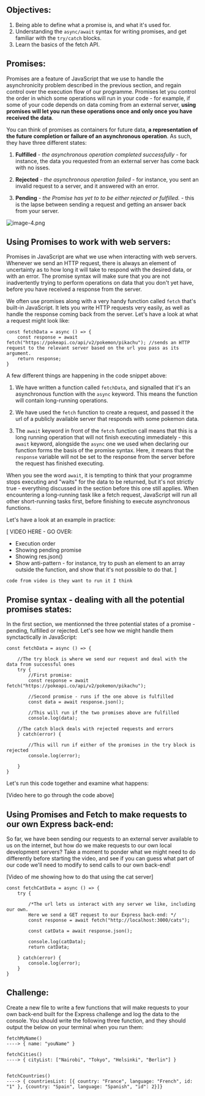 ## Objectives:
1. Being able to define what a promise is, and what it's used for.
1. Understanding the `async/await` syntax for writing promises, and get familiar with the `try/catch` blocks. 
1. Learn the basics of the fetch API.

## Promises:

Promises are a feature of JavaScript that we use to handle the asynchronicity problem described in the previous section, and regain control over the execution flow of our programme. Promises let you control the order in which some operations will run in your code - for example, if some of your code depends on data coming from an external server, **using promises will let you run these operations once and only once you have received the data**.

You can think of promises as containers for future data, **a representation of the future completion or failure of an asynchronous operation**. As such, they have three different states: 

1. **Fulfilled** - *the asynchronous operation completed successfully* - for instance, the data you requested from an external server has come back with no isses. 

1. **Rejected** - *the asynchronous operation failed* - for instance, you sent an invalid request to a server, and it answered with an error.  

1. **Pending** - *the Promise has yet to to be either rejected or fulfilled.* - this is the lapse between sending a request and getting an answer back from your server. 

![image-4.png](https://eu-west-2.graphassets.com/AXI7KNWwuTwCtIHy5bFnWz/aMqpq4UjS6OnHdO8tLR0)


## Using Promises to work with web servers: 

Promises in JavaScript are what we use when interacting with web servers. Whenever we send an HTTP request, there is always an element of uncertainty as to how long it will take to respond with the desired data, or with an error. The promise syntax will make sure that you are not inadvertently trying to perform operations on data that you don't yet have, before you have received a response from the server. 

We often use promises along with a very handy function called `fetch` that's built-in JavaScript. It lets you write HTTP requests very easily, as well as handle the response coming back from the server. Let's have a look at what a request might look like: 

```
const fetchData = async () => {
    const response = await fetch("https://pokeapi.co/api/v2/pokemon/pikachu"); //sends an HTTP request to the relevant server based on the url you pass as its argument.
    return response; 
}
```

A few different things are happening in the code snippet above:

1. We have written a function called `fetchData`, and signalled that it's an asynchronous function with the `async` keyword. This means the function will contain long-running operations.

1. We have used the `fetch` function to create a request, and passed it the url of a publicly available server that responds with some pokemon data. 

1. The `await` keyword in front of the `fetch` function call means that this is a long running operation that will not finish executing immediately - this `await` keyword, alongside the `async` one we used when declaring our function forms the basis of the promise syntax. Here, it means that the `response` variable will not be set to the response from the server before the request has finished executing. 

When you see the word `await`, it is tempting to think that your programme stops executing and "waits" for the data to be returned, but it's not strictly true - everything discussed in the section before this one still applies. When encountering a long-running task like a fetch request, JavaScript will run all other short-running tasks first, before finishing to execute asynchronous functions. 

Let's have a look at an example in practice: 

[
VIDEO HERE - GO OVER:
- Execution order 
- Showing pending promise 
- Showing res.json()
- Show anti-pattern - for instance, try to push an element to an array outside the function, and show that it's not possible to do that. 
]

```
code from video is they want to run it I think
```

## Promise syntax - dealing with all the potential promises states: 

In the first section, we mentionned the three potential states of a promise - pending, fulfilled or rejected. Let's see how we might handle them synctactically in JavaScript:

```
const fetchData = async () => {

    //The try block is where we send our request and deal with the data from successful ones
    try {
        //First promise:
        const response = await fetch("https://pokeapi.co/api/v2/pokemon/pikachu");

        //Second promise - runs if the one above is fulfilled
        const data = await response.json(); 

        //This will run if the two promises above are fulfilled
        console.log(data); 

    //The catch block deals with rejected requests and errors
    } catch(error) {

        //This will run if either of the promises in the try block is rejected
        console.log(error);

    }
}
```

Let's run this code together and examine what happens: 

[Video here to go through the code above]

## Using Promises and Fetch to make requests to our own Express back-end: 

So far, we have been sending our requests to an external server available to us on the internet, but how do we make requests to our own local development servers? Take a moment to ponder what we might need to do differently before starting the video, and see if you can guess what part of our code we'll need to modify to send calls to our own back-end! 


[Video of me showing how to do that using the cat server]


```
const fetchCatData = async () => {
    try {

        /*The url lets us interact with any server we like, including our own.
        Here we send a GET request to our Express back-end: */
        const response = await fetch("http://localhost:3000/cats");

        const catData = await response.json(); 

        console.log(catData);
        return catData;

    } catch(error) {
        console.log(error);
    }
}

```

## Challenge: 

Create a new file to write a few functions that will make requests to your own back-end built for the Express challenge and log the data to the console. You should write the following three function, and they should output the below on your terminal when you run them: 

```
fetchMyName()
----> { name: "youName" }

fetchCities()
----> { cityList: ["Nairobi", "Tokyo", "Helsinki", "Berlin"] }


fetchCountries()
----> { countriesList: [{ country: "France", language: "French", id: "1" }, {country: "Spain", language: "Spanish", "id": 2}]}
```



